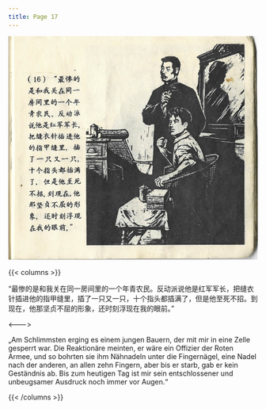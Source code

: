```yaml
---
title: Page 17
---
```


![luxun front](../../../images/luxun/YifuMukeDeGushi/17-page-00001.jpg)

{{< columns >}}

“最惨的是和我关在同一房间里的一个年青农民。反动派说他是红军军长，把缝衣针插进他的指甲缝里，插了一只又一只，十个指头都插满了，但是他至死不招。到现在，他那坚贞不屈的形象，还时刻浮现在我的眼前。”

<--->

„Am Schlimmsten erging es einem jungen Bauern, der mit mir in eine Zelle gesperrt war. Die Reaktionäre meinten, er wäre ein Offizier der Roten Armee, und so bohrten sie ihm Nähnadeln unter die Fingernägel, eine Nadel nach der anderen, an allen zehn Fingern, aber bis er starb, gab er kein Geständnis ab. Bis zum heutigen Tag ist mir sein entschlossener und unbeugsamer Ausdruck noch immer vor Augen.“

{{< /columns >}}
